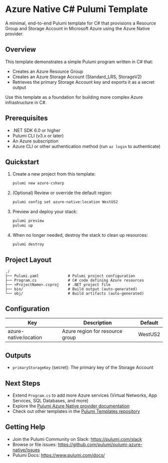 # Azure Native C# Pulumi Template

A minimal, end-to-end Pulumi template for C# that provisions a Resource Group and Storage Account in Microsoft Azure using the Azure Native provider.

## Overview

This template demonstrates a simple Pulumi program written in C# that:
- Creates an Azure Resource Group
- Creates an Azure Storage Account (Standard_LRS, StorageV2)
- Retrieves the primary Storage Account key and exports it as a secret output

Use this template as a foundation for building more complex Azure infrastructure in C#.

## Prerequisites

- .NET SDK 6.0 or higher
- Pulumi CLI (v3.x or later)
- An Azure subscription
- Azure CLI or other authentication method (run `az login` to authenticate)

## Quickstart

1. Create a new project from this template:
   ```bash
   pulumi new azure-csharp
   ```
2. (Optional) Review or override the default region:
   ```bash
   pulumi config set azure-native:location WestUS2
   ```
3. Preview and deploy your stack:
   ```bash
   pulumi preview
   pulumi up
   ```
4. When no longer needed, destroy the stack to clean up resources:
   ```bash
   pulumi destroy
   ```

## Project Layout

```
./
├── Pulumi.yaml             # Pulumi project configuration
├── Program.cs              # C# code defining Azure resources
├── <ProjectName>.csproj    # .NET project file
├── bin/                    # Build output (auto-generated)
└── obj/                    # Build artifacts (auto-generated)
```

## Configuration

| Key                   | Description                     | Default |
|-----------------------|---------------------------------|---------|
| azure-native:location | Azure region for resource group | WestUS2 |

## Outputs

- `primaryStorageKey` (secret): The primary key of the Storage Account

## Next Steps

- Extend `Program.cs` to add more Azure services (Virtual Networks, App Services, SQL Databases, and more)
- Explore the [Pulumi Azure Native provider documentation](https://www.pulumi.com/docs/reference/pkg/azure-native/)
- Check out other templates in the [Pulumi Templates repository](https://github.com/pulumi/templates)

## Getting Help

- Join the Pulumi Community on Slack: https://pulumi.com/slack
- Browse or file issues: https://github.com/pulumi/pulumi-azure-native/issues
- Pulumi Docs: https://www.pulumi.com/docs/